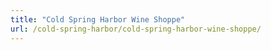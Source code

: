 ```yaml
---
title: "Cold Spring Harbor Wine Shoppe"
url: /cold-spring-harbor/cold-spring-harbor-wine-shoppe/
---
```

